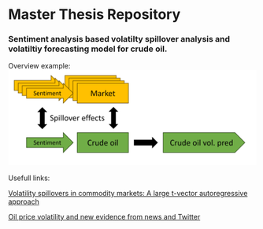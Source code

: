 # Master Thesis Repository



### Sentiment analysis based volatilty spillover analysis and volatiltiy forecasting model for crude oil.

Overview example:
![Overview](Overview.png)

Usefull links:

[Volatility spillovers in commodity markets: A large t-vector autoregressive approach](https://www.sciencedirect.com/science/article/pii/S0140988319303500?ref=pdf_download&fr=RR-2&rr=81f715e65ea71bfa)


[Oil price volatility and new evidence from news and Twitter](https://pdf.sciencedirectassets.com/271683/1-s2.0-S0140988323X0005X/1-s2.0-S0140988323002098/main.pdf?X-Amz-Security-Token=IQoJb3JpZ2luX2VjEOb%2F%2F%2F%2F%2F%2F%2F%2F%2F%2FwEaCXVzLWVhc3QtMSJGMEQCIEUtEXagGAvV%2BL9rg4vHCTLbnJUsTEbUhMBmxM1YMNx6AiBuH2iE2q2kGzM3pH1D7P%2BvdauTJgoLWIlHM%2FawtEFHQiqzBQgeEAUaDDA1OTAwMzU0Njg2NSIMeK25K9ZaJe8etvUuKpAFL4%2FTuloZ%2BHl3XVZIp3h7MYqZkUAh5DOqnoNq5H1FlcMvlQfjJ75dwOXMxUSTDd2HxizLpt5sxZ9InMQIPyWNvxiA2rs%2BLujgyhM62y2f5vF3j%2FlNMn%2BpqK%2FD3whOjIN8%2BqWaKWaK6XiLVA9hTpFpvDQukftHjvGSxHs1WZszRL%2FZL3DGnIiepkZR73z9knBPV81RzDkxw2DlxEt%2BrnbcXcJygUH3zvBuzDN%2BWmeGkaQh42Sq1PySax4XoRkGk2VgmgLdxFZw162iJbqX122kW8AUzR9WGjK62irOrCVLLKaXuTlIZ5pZZu7eqCc5bhLIUkIWBTsS%2FngyYIzu87t%2B4TxD9PRqoYeWp2SdQK4Jfz%2BXrIK69omBIi84wp5lhCOh5SpNegtZ8437%2BwP6IPCzlR1uqLLGsKhAISo00cVs6PTAcXz1bvqPnXhSQyF5Mj3V0u1mN7fiumoHWCM3p%2BlmIKIAOMVTTMsM1HGUeDoPWxgqw456iC%2FTANs8WI8OBPDAGZSgDyJ4A5ZKBFQ3f%2FyrBlMDsXkoPK5UqTpbiJ5MW3GZmLyFiU5bczK3hUnYKK9PdzKx%2BCni9ERvvB0L0RZwFpW9aFJyWP2vziHMtsm3w6ShgWYl6lqT1Xds3nsPbdJkg6xpRKyCPN%2FPuoyyYODDThXn5kiXLWb4rYR1pVGwcb63uElWrJyA9oEuItlzvm4QlD3Zs16vemN%2Fow1c4gsFQ4DOeO54Ax00uwdsYY7QYjsT0vz9fO5CNIHV%2BFBU5yuoKbrL2fiG%2FqHrSKX8UHUoficmCEpwC62BCJSFjiT868AplaYzJE%2BVhg8yOWSfGMLBN%2FGbrW8dNIGgHUg95qg0yfXbYIHEg6X9rNuCp5PUICgwmfyKqgY6sgGBSFjK0PK6%2BG9J4X3gLZSmRYfKBFkdAMikD5SsG4tGNlRkY%2BewhkEQdlEHlzFKWiLUuyMe4V2BVRGOBOROjKD6NKAykU57TlUZqaYNTJ66BCuKOCHVk9D9Q3mzL4lOXX7E%2B7XqsUvlWztUEUR9QWJZymdEXUj2iYl4NZpmv%2FJb%2B5bpERnA8F2sKdZEapCKfiqCchkePZ6XAewsZ3dJpUfjrjbL1GUnSRpl35%2B7pSsc6FoY&X-Amz-Algorithm=AWS4-HMAC-SHA256&X-Amz-Date=20231101T214255Z&X-Amz-SignedHeaders=host&X-Amz-Expires=299&X-Amz-Credential=ASIAQ3PHCVTYTYY2BU6V%2F20231101%2Fus-east-1%2Fs3%2Faws4_request&X-Amz-Signature=6a004bbcad889b6ff7cf399708377d89020d558a5c907138ca3560bdb45b90d1&hash=90ae04d909f06eb049f3100d4b42dc85fb013db2f80092426b0a31dbc9cc7f15&host=68042c943591013ac2b2430a89b270f6af2c76d8dfd086a07176afe7c76c2c61&pii=S0140988323002098&tid=spdf-334ffefc-251e-4273-999f-dab859372b4e&sid=b4477dea8a09514e299a403474f2aa972d7cgxrqb&type=client&tsoh=d3d3LnNjaWVuY2VkaXJlY3QuY29t&ua=140a5a5e065154045850&rr=81f74f726dbf0b65&cc=no)